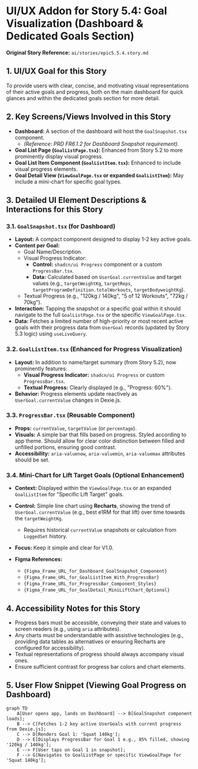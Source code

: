 # UI/UX Addon for Story 5.4: Goal Visualization (Dashboard & Dedicated Goals Section)

**Original Story Reference:** `ai/stories/epic5.5.4.story.md`

## 1. UI/UX Goal for this Story

To provide users with clear, concise, and motivating visual representations of their active goals and progress, both on the main dashboard for quick glances and within the dedicated goals section for more detail.

## 2. Key Screens/Views Involved in this Story

- **Dashboard:** A section of the dashboard will host the `GoalSnapshot.tsx` component.
  - *(Reference: PRD FR6.1.2 for Dashboard Snapshot requirement).*
- **Goal List Page (`GoalListPage.tsx`):** Enhanced from Story 5.2 to more prominently display visual progress.
- **Goal List Item Component (`GoalListItem.tsx`):** Enhanced to include visual progress elements.
- **Goal Detail View (`ViewGoalPage.tsx` or expanded `GoalListItem`):** May include a mini-chart for specific goal types.

## 3. Detailed UI Element Descriptions & Interactions for this Story

### 3.1. `GoalSnapshot.tsx` (for Dashboard)

- **Layout:** A compact component designed to display 1-2 key active goals.
- **Content per Goal:**
  - Goal Name/Description.
  - Visual Progress Indicator:
    - **Control:** `shadcn/ui Progress` component or a custom `ProgressBar.tsx`.
    - **Data:** Calculated based on `UserGoal.currentValue` and target values (e.g., `targetWeightKg`, `targetReps`, `targetProgramDefinition.totalWorkouts`, `targetBodyweightKg`).
  - Textual Progress (e.g., "120kg / 140kg", "5 of 12 Workouts", "72kg / 70kg").
- **Interaction:** Tapping the snapshot or a specific goal within it should navigate to the full `GoalListPage.tsx` or the specific `ViewGoalPage.tsx`.
- **Data:** Fetches a limited number of high-priority or most recent active goals with their progress data from `UserGoal` records (updated by Story 5.3 logic) using `useLiveQuery`.

### 3.2. `GoalListItem.tsx` (Enhanced for Progress Visualization)

- **Layout:** In addition to name/target summary (from Story 5.2), now prominently features:
  - **Visual Progress Indicator:** `shadcn/ui Progress` or custom `ProgressBar.tsx`.
  - **Textual Progress:** Clearly displayed (e.g., "Progress: 60%").
- **Behavior:** Progress elements update reactively as `UserGoal.currentValue` changes in Dexie.js.

### 3.3. `ProgressBar.tsx` (Reusable Component)

- **Props:** `currentValue`, `targetValue` (or `percentage`).
- **Visuals:** A simple bar that fills based on progress. Styled according to app theme. Should allow for clear color distinction between filled and unfilled portions, ensuring good contrast.
- **Accessibility:** `aria-valuenow`, `aria-valuemin`, `aria-valuemax` attributes should be set.

### 3.4. Mini-Chart for Lift Target Goals (Optional Enhancement)

- **Context:** Displayed within the `ViewGoalPage.tsx` or an expanded `GoalListItem` for "Specific Lift Target" goals.
- **Control:** Simple line chart using **Recharts**, showing the trend of `UserGoal.currentValue` (e.g., best e1RM for that lift) over time towards the `targetWeightKg`.
  - Requires historical `currentValue` snapshots or calculation from `LoggedSet` history.
- **Focus:** Keep it simple and clear for V1.0.

- **Figma References:**
  - `{Figma_Frame_URL_for_Dashboard_GoalSnapshot_Component}`
  - `{Figma_Frame_URL_for_GoalListItem_With_ProgressBar}`
  - `{Figma_Frame_URL_for_ProgressBar_Component_Styles}`
  - `{Figma_Frame_URL_for_GoalDetail_MiniLiftChart_Optional}`

## 4. Accessibility Notes for this Story

- Progress bars must be accessible, conveying their state and values to screen readers (e.g., using `aria` attributes).
- Any charts must be understandable with assistive technologies (e.g., providing data tables as alternatives or ensuring Recharts are configured for accessibility).
- Textual representations of progress should always accompany visual ones.
- Ensure sufficient contrast for progress bar colors and chart elements.

## 5. User Flow Snippet (Viewing Goal Progress on Dashboard)

```mermaid
graph TD
    A[User opens app, lands on Dashboard] --> B[GoalSnapshot component loads];
    B --> C[Fetches 1-2 key active UserGoals with current progress from Dexie.js];
    C --> D[Renders Goal 1: 'Squat 140kg'];
    D --> E[Displays ProgressBar for Goal 1 e.g., 85% filled, showing '120kg / 140kg'];
    E --> F[User taps on Goal 1 in snapshot];
    F --> G[Navigates to GoalListPage or specific ViewGoalPage for 'Squat 140kg'];
```
